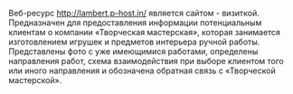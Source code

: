 Веб-ресурс http://lambert.p-host.in/ является сайтом - визиткой.
Предназначен для предоставления информации потенциальным клиентам о компании «Творческая мастерская»,
которая занимается изготовлением игрушек и предметов интерьера ручной работы.
Представлены фото с уже имеющимися работами, определены направления работ, схема взаимодействия при выборе клиентом того или иного направления
и обозначена обратная связь с «Творческой мастерской».
